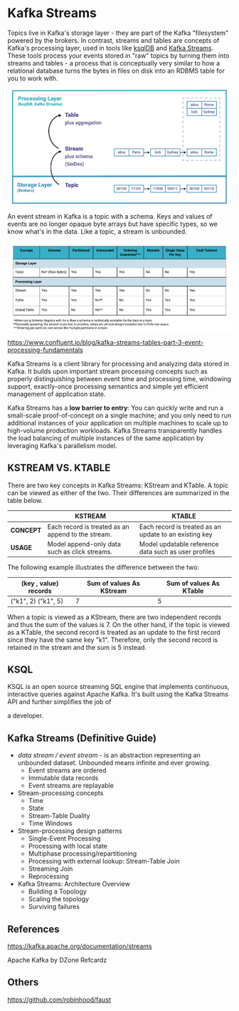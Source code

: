 # Kafka Streams

Topics live in Kafka's storage layer - they are part of the Kafka "filesystem" powered by the brokers. In contrast, streams and tables are concepts of Kafka's processing layer, used in tools like [ksqlDB](https://ksqldb.io/) and [Kafka Streams](https://docs.confluent.io/current/streams/index.html). These tools process your events stored in "raw" topics by turning them into streams and tables - a process that is conceptually very similar to how a relational database turns the bytes in files on disk into an RDBMS table for you to work with.

![image](../../media/Technologies-Kafka-Kafka-Streams-image1.jpg)

An event stream in Kafka is a topic with a schema. Keys and values of events are no longer opaque byte arrays but have specific types, so we know what's in the data. Like a topic, a stream is unbounded.

![image](../../media/Technologies-Kafka-Kafka-Streams-image2.jpg)

https://www.confluent.io/blog/kafka-streams-tables-part-3-event-processing-fundamentals

Kafka Streams is a client library for processing and analyzing data stored in Kafka. It builds upon important stream processing concepts such as properly distinguishing between event time and processing time, windowing support, exactly-once processing semantics and simple yet efficient management of application state.

Kafka Streams has a **low barrier to entry**: You can quickly write and run a small-scale proof-of-concept on a single machine; and you only need to run additional instances of your application on multiple machines to scale up to high-volume production workloads. Kafka Streams transparently handles the load balancing of multiple instances of the same application by leveraging Kafka's parallelism model.

## KSTREAM VS. KTABLE

There are two key concepts in Kafka Streams: KStream and KTable. A topic can be viewed as either of the two. Their differences are summarized in the table below.

|            | **KSTREAM**                                        | **KTABLE**                                             |
|-----------|------------------------------|-------------------------------|
| **CONCEPT** | Each record is treated as an append to the stream. | Each record is treated as an update to an existing key |
| **USAGE**   | Model append-only data such as click streams.      | Model updatable reference data such as user profiles   |

The following example illustrates the difference between the two:

| (key , value) records | Sum of values As KStream | Sum of values As KTable |
|-----------------------|--------------------------|-------------------------|
| ("k1", 2) ("k1", 5)   | 7                        | 5                       |

When a topic is viewed as a KStream, there are two independent records and thus the sum of the values is 7. On the other hand, if the topic is viewed as a KTable, the second record is treated as an update to the first record since they have the same key "k1". Therefore, only the second record is retained in the stream and the sum is 5 instead.

## KSQL

KSQL is an open source streaming SQL engine that implements continuous, interactive queries against Apache Kafka. It's built using the Kafka Streams API and further simplifies the job of

a developer.

## Kafka Streams (Definitive Guide)

- *data stream / event stream -* is an abstraction representing an unbounded dataset. Unbounded means infinite and ever growing.
    - Event streams are ordered
    - Immutable data records
    - Event streams are replayable
- Stream-processing concepts
    - Time
    - State
    - Stream-Table Duality
    - Time Windows
- Stream-processing design patterns
    - Single-Event Processing
    - Processing with local state
    - Multiphase processing/repartitioning
    - Processing with external lookup: Stream-Table Join
    - Streaming Join
    - Reprocessing
- Kafka Streams: Architecture Overview
    - Building a Topology
    - Scaling the topology
    - Surviving failures

## References

https://kafka.apache.org/documentation/streams

Apache Kafka by DZone Refcardz

## Others

https://github.com/robinhood/faust
